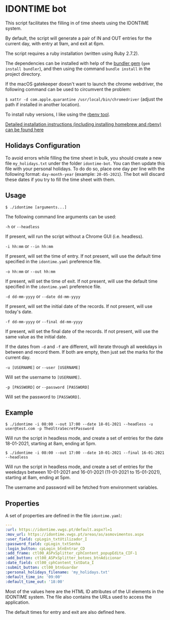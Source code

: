 # IDONTIME bot

This script facilitates the filling in of time sheets using the IDONTIME system.

By default, the script will generate a pair of IN and OUT entries for the current day, with entry at 9am, and exit at 6pm.

The script requires a ruby installation (written using Ruby 2.7.2).

The dependencies can be installed with help of the [bundler gem](https://bundler.io/) (`gem install bundler`), and then using the command `bundle install` in the project directory.

If the macOS gatekeeper doesn't want to launch the chrome webdriver, the following command can be used to circumvent the problem:

`$ xattr -d com.apple.quarantine /usr/local/bin/chromedriver` (adjust the path if installed in another location).

To install ruby versions, I like using the [rbenv tool](https://github.com/rbenv/rbenv).

[Detailed installation instructions (including installing homebrew and rbenv) can be found here](instructions.md)

## Holidays Configuration
To avoid errors while filling the time sheet in bulk, you should create a new file `my_holidays.txt` under the folder `idontime-bot`. You can then update this file with your personal holidays. To do do so, place one day per line with the following format: `day-month-year` (example: `20-05-2021`). The bot will discard these dates if you try to fill the time sheet with them.

## Usage

`$ ./idontime [arguments...]`

The following command line arguments can be used:

`-h` or `--headless`

If present, will run the script without a Chrome GUI (i.e. headless).

`-i hh:mm` or `--in hh:mm`

If present, will set the time of entry. If not present, will use the default time specified in the `idontime.yaml` preference file.


`-o hh:mm` or `--out hh:mm`

If present, will set the time of exit. If not present, will use the default time specified in the `idontime.yaml` preference file.

`-d dd-mm-yyyy` or `--date dd-mm-yyyy`

If present, will set the initial date of the records. If not present, will use today's date.

`-f dd-mm-yyyy` or `--final dd-mm-yyyy`

If present, will set the final date of the records. If not present, will use the same value as the initial date.

If the dates from `-d` and `-f` are different, will iterate through all weekdays in between and record them. If both are empty, then just set the marks for the current day.

`-u [USERNAME]` or `--user [USERNAME]`

Will set the username to `[USERNAME]`.

`-p [PASSWORD]` or `--password [PASSWORD]`

Will set the password to `[PASSWORD]`. 

## Example

`$ ./idontime -i 08:00 --out 17:00 --date 18-01-2021 --headless -u user@test.com -p TheUltraSecretPassword`

Will run the script in headless mode, and create a set of entries for the date 18-01-2021, starting at 8am, ending at 5pm.


`$ ./idontime -i 08:00 --out 17:00 --date 10-01-2021 --final 16-01-2021 --headless`

Will run the script in headless mode, and create a set of entries for the weekdays between 10-01-2021 and 16-01-2021 (11-01-2021 to 15-01-2021), starting at 8am, ending at 5pm.

The username and password will be fetched from environment variables.


## Properties

A set of properties are defined in the file `idontime.yaml`:

```yaml
---
:url: https://idontime.vwgs.pt/default.aspx?l=1
:mov_url: https://idontime.vwgs.pt/areas/as/asmovimentos.aspx
:user_field: cpLogin_txtUtilizador_I
:password_field: cpLogin_txtSenha
:login_button: cpLogin_btnEntrar_CD
:add_frame: ctl00_ASPxSplitter_cphContent_popupEdita_CIF-1
:add_button: ctl00_ASPxSplitter_botoes_btnAdicionar
:date_field: ctl00_cphContent_txtData_I
:submit_button: ctl00_btnGuardar
:personal_holidays_filename: 'my_holidays.txt'
:default_time_in: '09:00'
:default_time_out: '18:00'
```

Most of the values here are the HTML ID attributes of the UI elements in the IDONTIME system. The file also contains
the URLs used to access the application.

The default times for entry and exit are also defined here.
